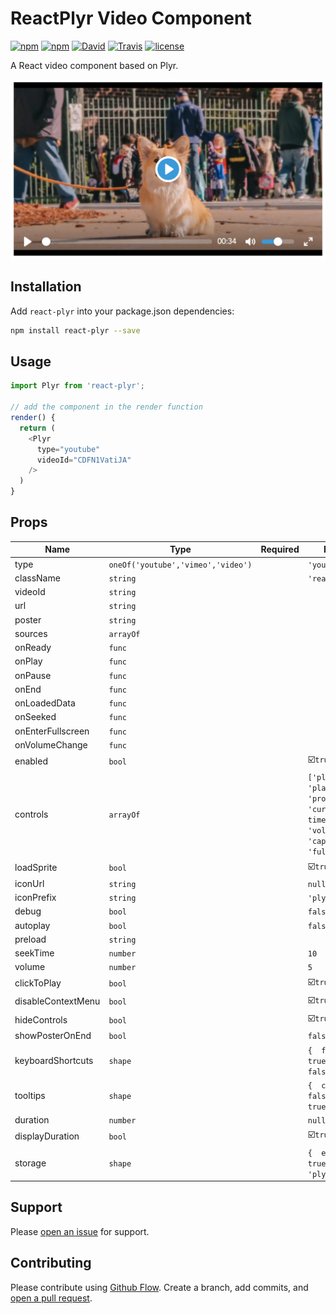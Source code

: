 # ReactPlyr Video Component

[![npm](https://img.shields.io/npm/dt/react-plyr.svg)](https://www.npmjs.com/package/react-plyr)
[![npm](https://img.shields.io/npm/v/react-plyr.svg)](https://www.npmjs.com/package/react-plyr)
[![David](https://img.shields.io/david/xDae/react-plyr.svg)](https://david-dm.org/xDae/react-plyr)
[![Travis](https://img.shields.io/travis/xDae/react-plyr.svg)](https://travis-ci.org/xDae/react-plyr)
[![license](https://img.shields.io/github/license/mashape/apistatus.svg)]()

A React video component based on Plyr.

![react-plyr ](screenshot.png "react-plyr")

## Installation

Add `react-plyr` into your package.json dependencies:

```sh
npm install react-plyr --save
```

## Usage

```javascript
import Plyr from 'react-plyr';

// add the component in the render function
render() {
  return (
    <Plyr
      type="youtube"
      videoId="CDFN1VatiJA"
    />
  )
}
```

## Props

|Name|Type|Required|Default|
|----|----|----|----|
|type|`oneOf('youtube','vimeo','video')`||`'youtube'`|
|className|`string`||`'react-plyr'`|
|videoId|`string`|||
|url|`string`|||
|poster|`string`|||
|sources|`arrayOf`|||
|onReady|`func`|||
|onPlay|`func`|||
|onPause|`func`|||
|onEnd|`func`|||
|onLoadedData|`func`|||
|onSeeked|`func`|||
|onEnterFullscreen|`func`|||
|onVolumeChange|`func`|||
|enabled|`bool`||☑️`true `|
|controls|`arrayOf`||`['play-large', 'play', 'progress', 'current-time', 'mute', 'volume', 'captions', 'fullscreen']`|
|loadSprite|`bool`||☑️`true `|
|iconUrl|`string`||`null`|
|iconPrefix|`string`||`'plyr'`|
|debug|`bool`||`false`|
|autoplay|`bool`||`false`|
|preload|`string`|||
|seekTime|`number`||`10`|
|volume|`number`||`5`|
|clickToPlay|`bool`||☑️`true `|
|disableContextMenu|`bool`||☑️`true `|
|hideControls|`bool`||☑️`true `|
|showPosterOnEnd|`bool`||`false`|
|keyboardShortcuts|`shape`||`{  focused: true,  global: false}`|
|tooltips|`shape`||`{  controls: false,  seek: true}`|
|duration|`number`||`null`|
|displayDuration|`bool`||☑️`true `|
|storage|`shape`||`{  enabled: true,  key: 'plyr_volume'}`|

## Support

Please [open an issue](https://github.com/xDae/react-plyr/issues/new) for support.

## Contributing

Please contribute using [Github Flow](https://guides.github.com/introduction/flow/). Create a branch, add commits, and [open a pull request](https://github.com/xDae/react-plyr/compare/).
